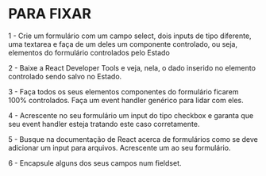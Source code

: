 # PARA FIXAR

1 - Crie um formulário com um campo select, dois inputs de tipo diferente, uma textarea e faça de um deles um componente controlado, ou seja, elementos do formulário controlados pelo Estado

2 - Baixe a React Developer Tools e veja, nela, o dado inserido no elemento controlado sendo salvo no Estado.

3 - Faça todos os seus elementos componentes do formulário ficarem 100% controlados. Faça um event handler genérico para lidar com eles.

4 - Acrescente no seu formulário um input do tipo checkbox e garanta que seu event handler esteja tratando este caso corretamente.

5 - Busque na documentação de React acerca de formulários como se deve adicionar um input para arquivos. Acrescente um ao seu formulário.

6 - Encapsule alguns dos seus campos num fieldset.
